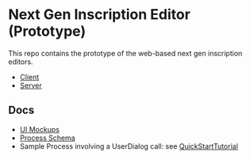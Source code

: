 # Next Gen Inscription Editor (Prototype)

This repo contains the prototype of the web-based next gen inscription editors.

- [Client](client/README.md)
- [Server](server/README.md)

## Docs

- [UI Mockups](doc/ui-mockup/README.md)
- [Process Schema](doc/process-schema/README.md)
- Sample Process involving a UserDialog call: see [QuickStartTutorial](https://github.com/axonivy-market/demo-projects/blob/master/quick-start-tutorial/quick-start-tutorial/processes/MyProcess.p.json)
